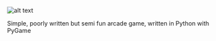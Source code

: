 ![alt text](https://github.com/pstlo[Navigator/blob/main/image.png?raw=true)

Simple, poorly written but semi fun arcade game, written in Python with PyGame

        
